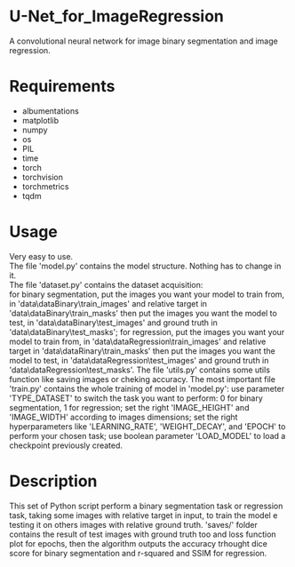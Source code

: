 # U-Net_for_ImageRegression

A convolutional neural network for image binary segmentation and image regression.

# Requirements
* albumentations
* matplotlib
* numpy
* os
* PIL
* time
* torch
* torchvision
* torchmetrics
* tqdm

# Usage
Very easy to use.<br>
The file 'model.py' contains the model structure. Nothing has to change in it.<br>
The file 'dataset.py' contains the dataset acquisition:<br>
	for binary segmentation, put the images you want your model to train from, in 'data\dataBinary\train_images' and relative target in 'data\dataBinary\train_masks'
			 	 then put the images you want the model to test, in 'data\dataBinary\test_images' and ground truth in 'data\dataBinary\test_masks';
	for regression, put the images you want your model to train from, in 'data\dataRegression\train_images' and relative target in 'data\dataRinary\train_masks'
			then put the images you want the model to test, in 'data\dataRegression\test_images' and ground truth in 'data\dataRegression\test_masks'.
The file 'utils.py' contains some utils function like saving images or cheking accuracy.
The most important file 'train.py' contains the whole training of model in 'model.py':
	use parameter 'TYPE_DATASET' to switch the task you want to perform: 0 for binary segmentation, 1 for regression;
	set the right 'IMAGE_HEIGHT' and 'IMAGE_WIDTH' according to images dimensions;
	set the right hyperparameters like 'LEARNING_RATE', 'WEIGHT_DECAY', and 'EPOCH' to perform your chosen task; 
	use boolean parameter 'LOAD_MODEL' to load a checkpoint previously created.

# Description
This set of Python script perform a binary segmentation task or regression task, taking some images with relative target in input, to train the model e testing it on others images with relative ground truth.
'saves/' folder contains the result of test images with ground truth too and loss function plot for epochs, then the algorithm outputs the accuracy trhought dice score for binary segmentation and r-squared and SSIM for regression.
